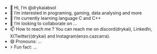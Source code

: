 - 👋 Hi, I’m @drykaiabsol
- 👀 I’m interested in programing, gaming, data analysing and more
- 🌱 I’m currently learning language C and C++
- 💞️ I’m looking to collaborate on ...
- 📫 How to reach me ? You can reach me on discord(drykai), LinkedIn, X(Twitter)(drykai) and Instagram(enzo.cazcarra).
- 😄 Pronouns: ...
- ⚡ Fun fact: ...

<!---
drykaiabsol/drykaiabsol is a ✨ special ✨ repository because its `README.md` (this file) appears on your GitHub profile.
You can click the Preview link to take a look at your changes.
--->
